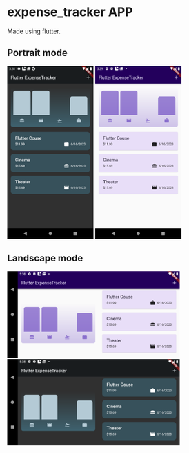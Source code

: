 # expense_tracker APP

Made using flutter.

## Portrait mode
<img alt="Light Mode" src="Screenshot_1686937095.png" width="200">
<img alt="Light Dark" src="Screenshot_1686937144.png" width="200">

## Landscape mode
<img alt="Light Mode" src="Screenshot_1686937138.png" width="400">
<img alt="Light Dark" src="Screenshot_1686937113.png" width="400">
